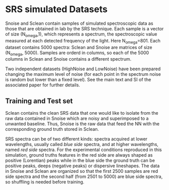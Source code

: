 # SRS simulated Datasets

Snoise and Sclean contain samples of simulated spectroscopic data as those that are obtained in lab by the SRS technique. Each sample is a vector of size (N<sub>omega</sub>,1), which represents a spectrum, the spectroscopic value measured at each detected frequency of the light. Here N<sub>omega</sub>=801. Each dataset contains 5000 spectra: Sclean and Snoise are matrices of size (N<sub>omega</sub>, 5000). Samples are orderd in columns, so each of the 5000 columns in Sclean and Snoise contains a different spectrum. 

Two independent datasets (HighNoise and LowNoise) have been prepared changing the maximum level of noise (for each point in the spectrum noise is random but lower than a fixed level). See the main text and SI of the associated paper for further details.


## Training and Test set

Sclean contains the clean SRS data that one would like to isolate from the raw data contained in Snoise which are noisy and superimposed to a unwanted baseline. Thus, Snoise is the raw data that feed the NN with the corresponding ground truth stored in Sclean.

SRS spectra can be of two different kinds: spectra acquired at lower wavelengths, usually called *blue side* spectra, and at higher wavelengths, named *red side* spectra. For the experimental conditions reproduced in this simulation, ground truths features in the red side are always shaped as positive (Lorentian) peaks while in the blue side the ground truth can be positive peaks, deeps (negative peaks) or dispersive lineshapes. The data in Snoise and Sclean are organized so that the first 2500 samples are red side spectra and the second half (from 2501 to 5000) are blue side spectra, so shuffling is needed before training.
